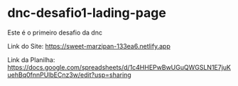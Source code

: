 # dnc-desafio1-lading-page
Este é o primeiro desafio da dnc

Link do Site: https://sweet-marzipan-133ea6.netlify.app

Link da Planilha: https://docs.google.com/spreadsheets/d/1c4HHEPwBwUGuQWGSLN1E7juKuehBq0fnnPUlbECnz3w/edit?usp=sharing
